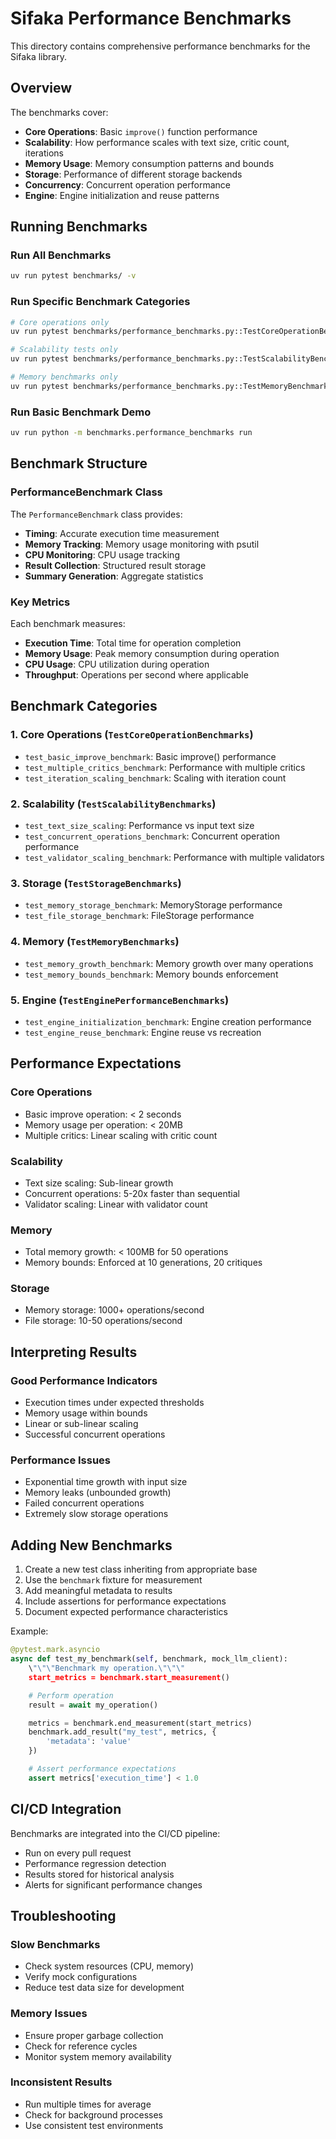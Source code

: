 # Sifaka Performance Benchmarks

This directory contains comprehensive performance benchmarks for the Sifaka library.

## Overview

The benchmarks cover:

- **Core Operations**: Basic `improve()` function performance
- **Scalability**: How performance scales with text size, critic count, iterations
- **Memory Usage**: Memory consumption patterns and bounds
- **Storage**: Performance of different storage backends
- **Concurrency**: Concurrent operation performance
- **Engine**: Engine initialization and reuse patterns

## Running Benchmarks

### Run All Benchmarks
```bash
uv run pytest benchmarks/ -v
```

### Run Specific Benchmark Categories
```bash
# Core operations only
uv run pytest benchmarks/performance_benchmarks.py::TestCoreOperationBenchmarks -v

# Scalability tests only
uv run pytest benchmarks/performance_benchmarks.py::TestScalabilityBenchmarks -v

# Memory benchmarks only
uv run pytest benchmarks/performance_benchmarks.py::TestMemoryBenchmarks -v
```

### Run Basic Benchmark Demo
```bash
uv run python -m benchmarks.performance_benchmarks run
```

## Benchmark Structure

### PerformanceBenchmark Class

The `PerformanceBenchmark` class provides:

- **Timing**: Accurate execution time measurement
- **Memory Tracking**: Memory usage monitoring with psutil
- **CPU Monitoring**: CPU usage tracking
- **Result Collection**: Structured result storage
- **Summary Generation**: Aggregate statistics

### Key Metrics

Each benchmark measures:

- **Execution Time**: Total time for operation completion
- **Memory Usage**: Peak memory consumption during operation
- **CPU Usage**: CPU utilization during operation
- **Throughput**: Operations per second where applicable

## Benchmark Categories

### 1. Core Operations (`TestCoreOperationBenchmarks`)

- `test_basic_improve_benchmark`: Basic improve() performance
- `test_multiple_critics_benchmark`: Performance with multiple critics
- `test_iteration_scaling_benchmark`: Scaling with iteration count

### 2. Scalability (`TestScalabilityBenchmarks`)

- `test_text_size_scaling`: Performance vs input text size
- `test_concurrent_operations_benchmark`: Concurrent operation performance
- `test_validator_scaling_benchmark`: Performance with multiple validators

### 3. Storage (`TestStorageBenchmarks`)

- `test_memory_storage_benchmark`: MemoryStorage performance
- `test_file_storage_benchmark`: FileStorage performance

### 4. Memory (`TestMemoryBenchmarks`)

- `test_memory_growth_benchmark`: Memory growth over many operations
- `test_memory_bounds_benchmark`: Memory bounds enforcement

### 5. Engine (`TestEnginePerformanceBenchmarks`)

- `test_engine_initialization_benchmark`: Engine creation performance
- `test_engine_reuse_benchmark`: Engine reuse vs recreation

## Performance Expectations

### Core Operations
- Basic improve operation: < 2 seconds
- Memory usage per operation: < 20MB
- Multiple critics: Linear scaling with critic count

### Scalability
- Text size scaling: Sub-linear growth
- Concurrent operations: 5-20x faster than sequential
- Validator scaling: Linear with validator count

### Memory
- Total memory growth: < 100MB for 50 operations
- Memory bounds: Enforced at 10 generations, 20 critiques

### Storage
- Memory storage: 1000+ operations/second
- File storage: 10-50 operations/second

## Interpreting Results

### Good Performance Indicators
- Execution times under expected thresholds
- Memory usage within bounds
- Linear or sub-linear scaling
- Successful concurrent operations

### Performance Issues
- Exponential time growth with input size
- Memory leaks (unbounded growth)
- Failed concurrent operations
- Extremely slow storage operations

## Adding New Benchmarks

1. Create a new test class inheriting from appropriate base
2. Use the `benchmark` fixture for measurement
3. Add meaningful metadata to results
4. Include assertions for performance expectations
5. Document expected performance characteristics

Example:
```python
@pytest.mark.asyncio
async def test_my_benchmark(self, benchmark, mock_llm_client):
    \"\"\"Benchmark my operation.\"\"\"
    start_metrics = benchmark.start_measurement()

    # Perform operation
    result = await my_operation()

    metrics = benchmark.end_measurement(start_metrics)
    benchmark.add_result("my_test", metrics, {
        'metadata': 'value'
    })

    # Assert performance expectations
    assert metrics['execution_time'] < 1.0
```

## CI/CD Integration

Benchmarks are integrated into the CI/CD pipeline:

- Run on every pull request
- Performance regression detection
- Results stored for historical analysis
- Alerts for significant performance changes

## Troubleshooting

### Slow Benchmarks
- Check system resources (CPU, memory)
- Verify mock configurations
- Reduce test data size for development

### Memory Issues
- Ensure proper garbage collection
- Check for reference cycles
- Monitor system memory availability

### Inconsistent Results
- Run multiple times for average
- Check for background processes
- Use consistent test environments

